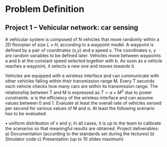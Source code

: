 # Problem Definition
## Project 1 – Vehicular network: car sensing
A vehicular system is composed of N vehicles that move randomly within a 2D floorplan of size
𝐿 × 𝐻, according to a waypoint model. A waypoint is defined by a pair of coordinates (x,y) and a
speed s. The coordinates x, y are random variables to be defined later. Vehicles move between
waypoints a and b at the constant speed selected together with b. As soon as a vehicle reaches a
waypoint, it selects a new one and moves towards it.

Vehicles are equipped with a wireless interface and can communicate with other vehicles falling
within their transmission range M. Every T seconds each vehicle checks how many cars are within its
transmission range. The relationship between T and M is expressed as  $T = \alpha \times M^2$ due to power
constraints. α is the efficiency of the wireless interface and can assume values between 0 and 1.
Evaluate at least the overall rate of vehicles sensed per second for various values of M and α.
At least the following scenario has to be evaluated:

• uniform distribution of x and y;
In all cases, it is up to the team to calibrate the scenarios so that meaningful results are obtained.
Project deliverables:
a) Documentation (according to the standards set during the lectures)
b) Simulator code
c) Presentation (up to 10 slides maximum)
